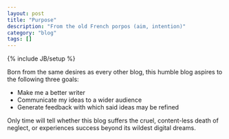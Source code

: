 ```yaml
---
layout: post
title: "Purpose"
description: "From the old French porpos (aim, intention)"
category: "blog"
tags: []
---
```

{% include JB/setup %}

Born from the same desires as every other blog, this humble blog aspires to the following three goals:

* Make me a better writer
* Communicate my ideas to a wider audience
* Generate feedback with which said ideas may be refined

Only time will tell whether this blog suffers the cruel, content-less death of neglect, or experiences success beyond its wildest digital dreams.
